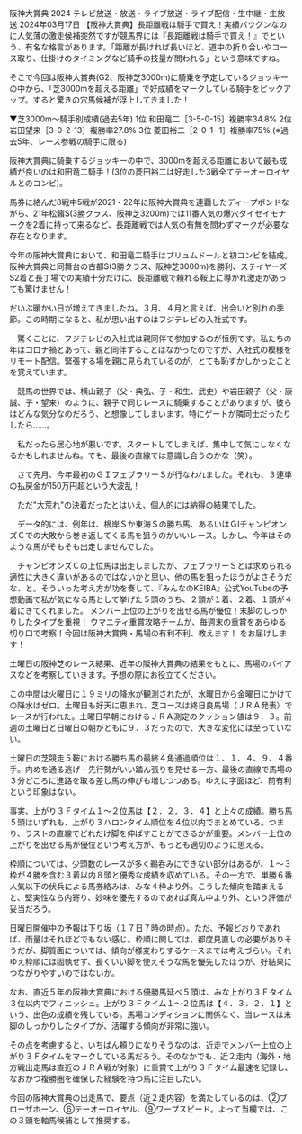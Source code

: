 阪神大賞典 2024 テレビ放送・放送・ライブ放送・ライブ配信・生中継・生放送 2024年03月17日
【阪神大賞典】長距離戦は騎手で買え！実績バツグンなのに人気薄の激走候補突然ですが競馬界には『長距離戦は騎手で買え！』でという、有名な格言があります。「距離が長ければ長いほど、道中の折り合いやコース取り、仕掛けのタイミングなど騎手の技量が問われる」という意味ですね。

そこで今回は阪神大賞典(G2、阪神芝3000m)に騎乗を予定しているジョッキーの中から、「芝3000mを超える距離」で好成績をマークしている騎手をピックアップ。すると驚きの穴馬候補が浮上してきました！

▼芝3000m～騎手別成績(過去5年)
1位 和田竜二［3-5-0-15］複勝率34.8%
2位 岩田望来［3-0-2-13］複勝率27.8%
3位 菱田裕二［2-0-1- 1］複勝率75%
(※過去5年、レース参戦の騎手に限る)

阪神大賞典に騎乗するジョッキーの中で、3000mを超える距離において最も成績が良いのは和田竜二騎手！(3位の菱田裕二は好走した3戦全てテーオーロイヤルとのコンビ)。

馬券に絡んだ8戦中5戦が2021・22年に阪神大賞典を連覇したディープボンドながら、21年松籟S(3勝クラス、阪神芝3200m)では11番人気の爆穴タイセイモナークを2着に持って来るなど、長距離戦では人気の有無を問わずマークが必要な存在となります。

今年の阪神大賞典において、和田竜二騎手はプリュムドールと初コンビを結成。阪神大賞典と同舞台の古都S(3勝クラス、阪神芝3000m)を勝利、ステイヤーズS2着と長丁場での実績十分だけに、長距離戦で頼れる鞍上に導かれ激走があっても驚けません！

だいぶ暖かい日が増えてきましたね。３月、４月と言えば、出会いと別れの季節。この時期になると、私が思い出すのはフジテレビの入社式です。

　驚くことに、フジテレビの入社式は親同伴で参加するのが恒例です。私たちの年はコロナ禍とあって、親と同伴することはなかったのですが、入社式の模様をリモート配信。緊張する場を親に見られているのが、とても恥ずかしかったことを覚えています。

　競馬の世界では、横山親子（父・典弘、子・和生、武史）や岩田親子（父・康誠、子・望来）のように、親子で同じレースに騎乗することがありますが、彼らはどんな気分なのだろう、と想像してしまいます。特にゲートが隣同士だったりしたら......。

　私だったら居心地が悪いです。スタートしてしまえば、集中して気にしなくなるかもしれませんね。でも、最後の直線では意識し合うのかな（笑）。

　さて先月、今年最初のＧＩフェブラリーＳが行なわれました。それも、３連単の払戻金が150万円超という大波乱！

　ただ"大荒れ"の決着だったとはいえ、個人的には納得の結果でした。

　データ的には、例年は、根岸Ｓか東海Ｓの勝ち馬、あるいはＧⅠチャンピオンズＣでの大敗から巻き返してくる馬を狙うのがいいレース。しかし、今年はそのような馬がそもそも出走しませんでした。

　チャンピオンズＣの上位馬は出走しましたが、フェブラリーＳとは求められる適性に大きく違いがあるのではないかと思い、他の馬を狙ったほうがよさそうだな、と。そういった考え方が功を奏して、『みんなのKEIBA』公式YouTubeの予想動画で私が気になる馬として挙げた５頭のうち、２頭が１着、２着、１頭が４着にきてくれました。
メンバー上位の上がりを出せる馬が優位！末脚のしっかりしたタイプを重視！
ウマニティ重賞攻略チームが、毎週末の重賞をあらゆる切り口で考察！今回は阪神大賞典・馬場の有利不利、教えます！ をお届けします！

土曜日の阪神芝のレース結果、近年の阪神大賞典の結果をもとに、馬場のバイアスなどを考察していきます。予想の際にお役立てください。

この中間は火曜日に１９ミリの降水が観測されたが、水曜日から金曜日にかけての降水はゼロ。土曜日も好天に恵まれ、芝コースは終日良馬場（ＪＲＡ発表）でレースが行われた。土曜日早朝におけるＪＲＡ測定のクッション値は９．３。前週の土曜日と日曜日の朝がともに９．３だったので、大きな変化には至っていない。

土曜日の芝競走５鞍における勝ち馬の最終４角通過順位は１、１、４、９、４番手。内めを通る逃げ・先行勢がいい踏ん張りを見せる一方、最後の直線で馬場の３分どころに進路を取る差し馬の伸びも増しつつある。ゆえに字面ほど、前有利という印象はない。

事実、上がり３Ｆタイム１～２位馬は【２．２．３．４】と上々の成績。勝ち馬５頭はいずれも、上がり３ハロンタイム順位を４位以内でまとめている。つまり、ラストの直線でどれだけ脚を伸ばすことができるかが重要。メンバー上位の上がりを出せる馬が優位という考え方が、もっとも適切のように思える。

枠順については、少頭数のレースが多く鵜呑みにできない部分はあるが、１～３枠が４勝を含む３着以内８頭と優秀な成績を収めている。その一方で、単勝６番人気以下の伏兵による馬券絡みは、みな４枠より外。こうした傾向を踏まえると、堅実性なら内寄り、妙味を優先するのであれば真ん中より外、という評価が妥当だろう。

日曜日開催中の予報は下り坂（１７日７時の時点）。ただ、予報どおりであれば、雨量はそれほどでもない感じ。枠順に関しては、都度見直しの必要がありそうだが、脚質面については、傾向が様変わりするケースまでは考えづらい。それゆえ枠順には固執せず、長くいい脚を使えそうな馬を優先したほうが、好結果につながりやすいのではないか。

なお、直近５年の阪神大賞典における優勝馬延べ５頭は、みな上がり３Ｆタイム３位以内でフィニッシュ。上がり３Ｆタイム１～２位馬は【４．３．２．１】という、出色の成績を残している。馬場コンディションに関係なく、当レースは末脚のしっかりしたタイプが、活躍する傾向が非常に強い。

その点を考慮すると、いちばん頼りになりそうなのは、近走でメンバー上位の上がり３Ｆタイムをマークしている馬だろう。そのなかでも、近２走内（海外・地方戦出走馬は直近のＪＲＡ戦が対象）に重賞で上がり３Ｆタイム最速を記録し、なおかつ複勝圏を確保した経験を持つ馬に注目したい。

今回の阪神大賞典の出走馬で、要点（近２走内容）を満たしているのは、②ブローザホーン、⑥テーオーロイヤル、⑨ワープスピード。よって当欄では、この３頭を軸馬候補として推奨する。
